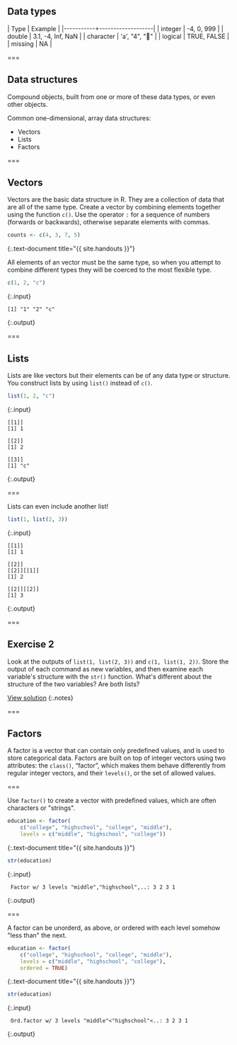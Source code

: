 ---
---

## Data types

| Type      | Example           |
|-----------+-------------------|
| integer   | -4, 0, 999        |
| double    | 3.1, -4, Inf, NaN |
| character | 'a', "4", "👏"     |
| logical   | TRUE, FALSE       |
| missing   | NA                |

===

## Data structures

Compound objects, built from one or more of these data types, or even other objects.

Common one-dimensional, array data structures:

- Vectors
- Lists
- Factors

===

## Vectors

Vectors are the basic data structure in R. They are a collection of data that are all of the same type. Create a vector by combining elements together using the function `c()`. Use the operator `:` for a sequence of numbers (forwards or backwards), otherwise separate elements with commas. 


~~~r
counts <- c(4, 3, 7, 5)
~~~
{:.text-document title="{{ site.handouts }}"}

All elements of an vector must be the same type, so when you attempt to combine different types they will be coerced to the most flexible type. 


~~~r
c(1, 2, "c")
~~~
{:.input}
~~~
[1] "1" "2" "c"
~~~
{:.output}

===

## Lists

Lists are like vectors but their elements can be of any data type or structure. You construct lists by using `list()` instead of `c()`. 


~~~r
list(1, 2, "c")
~~~
{:.input}
~~~
[[1]]
[1] 1

[[2]]
[1] 2

[[3]]
[1] "c"
~~~
{:.output}

===

Lists can even include another list! 


~~~r
list(1, list(2, 3))
~~~
{:.input}
~~~
[[1]]
[1] 1

[[2]]
[[2]][[1]]
[1] 2

[[2]][[2]]
[1] 3
~~~
{:.output}

===

## Exercise 2

Look at the outputs of `list(1, list(2, 3))` and `c(1, list(1, 2))`. Store the output of each command as new variables, and then examine each variable's structure with the `str()` function. What's different about the structure of the two variables? Are both lists?

[View solution](#solution-2)
{:.notes}

===

## Factors

A factor is a vector that can contain only predefined values, and is used to store categorical data. Factors are built on top of integer vectors using two attributes: the `class()`, “factor”, which makes them behave differently from regular integer vectors, and their `levels()`, or the set of allowed values. 

===

Use `factor()` to create a vector with predefined values, which are often characters or "strings".


~~~r
education <- factor(
    c("college", "highschool", "college", "middle"),
    levels = c("middle", "highschool", "college"))
~~~
{:.text-document title="{{ site.handouts }}"}


~~~r
str(education)
~~~
{:.input}
~~~
 Factor w/ 3 levels "middle","highschool",..: 3 2 3 1
~~~
{:.output}

===

A factor can be unorderd, as above, or ordered with each level somehow "less than" the next.


~~~r
education <- factor(
    c("college", "highschool", "college", "middle"),
    levels = c("middle", "highschool", "college"),
    ordered = TRUE)
~~~
{:.text-document title="{{ site.handouts }}"}


~~~r
str(education)
~~~
{:.input}
~~~
 Ord.factor w/ 3 levels "middle"<"highschool"<..: 3 2 3 1
~~~
{:.output}

